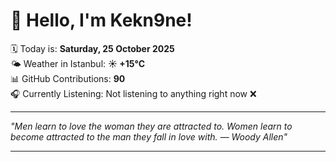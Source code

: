 # 👋 Hello, I'm Kekn9ne!

🗓️ Today is: **Saturday, 25 October 2025**  
🌤️ Weather in Istanbul: **☀️   +15°C**  
📊 GitHub Contributions: **90**  
🎧 Currently Listening: Not listening to anything right now ❌

---

_"Men learn to love the woman they are attracted to. Women learn to become attracted to the man they fall in love with. — *Woody Allen*"_

---
